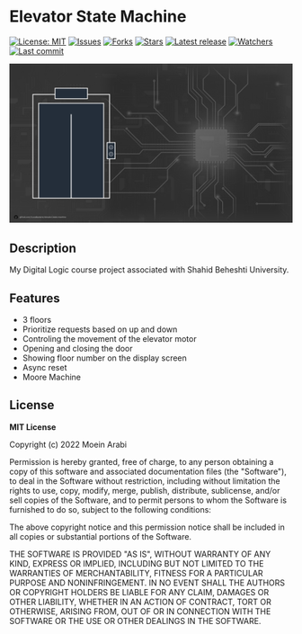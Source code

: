 # Elevator State Machine

[![License: MIT](https://img.shields.io/badge/License-MIT-yellow.svg)](https://opensource.org/licenses/MIT)
[![Issues](https://img.shields.io/github/issues/ILoveBacteria/elevator-state-machine)](https://github.com/ILoveBacteria/elevator-state-machine/issues)
[![Forks](https://img.shields.io/github/forks/ILoveBacteria/elevator-state-machine)](https://github.com/ILoveBacteria/elevator-state-machine/network/members)
[![Stars](https://img.shields.io/github/stars/ILoveBacteria/elevator-state-machine)]()
[![Latest release](https://img.shields.io/github/release/ILoveBacteria/elevator-state-machine)](https://github.com/ILoveBacteria/elevator-state-machine/releases)
[![Watchers](https://img.shields.io/github/watchers/ILoveBacteria/elevator-state-machine)]()
[![Last commit](https://img.shields.io/github/last-commit/ILoveBacteria/elevator-state-machine)](https://github.com/ILoveBacteria/elevator-state-machine/commits/master)

![thumbnail](https://github.com/ILoveBacteria/elevator-state-machine/blob/master/assets/elevator-thumbnail.jpg)

## Description

My Digital Logic course project associated with Shahid Beheshti University.

## Features

* 3 floors
* Prioritize requests based on up and down
* Controling the movement of the elevator motor
* Opening and closing the door
* Showing floor number on the display screen
* Async reset
* Moore Machine

## License

**MIT License**

Copyright (c) 2022 Moein Arabi

Permission is hereby granted, free of charge, to any person obtaining a copy
of this software and associated documentation files (the "Software"), to deal
in the Software without restriction, including without limitation the rights
to use, copy, modify, merge, publish, distribute, sublicense, and/or sell
copies of the Software, and to permit persons to whom the Software is
furnished to do so, subject to the following conditions:

The above copyright notice and this permission notice shall be included in all
copies or substantial portions of the Software.

THE SOFTWARE IS PROVIDED "AS IS", WITHOUT WARRANTY OF ANY KIND, EXPRESS OR
IMPLIED, INCLUDING BUT NOT LIMITED TO THE WARRANTIES OF MERCHANTABILITY,
FITNESS FOR A PARTICULAR PURPOSE AND NONINFRINGEMENT. IN NO EVENT SHALL THE
AUTHORS OR COPYRIGHT HOLDERS BE LIABLE FOR ANY CLAIM, DAMAGES OR OTHER
LIABILITY, WHETHER IN AN ACTION OF CONTRACT, TORT OR OTHERWISE, ARISING FROM,
OUT OF OR IN CONNECTION WITH THE SOFTWARE OR THE USE OR OTHER DEALINGS IN THE
SOFTWARE.
